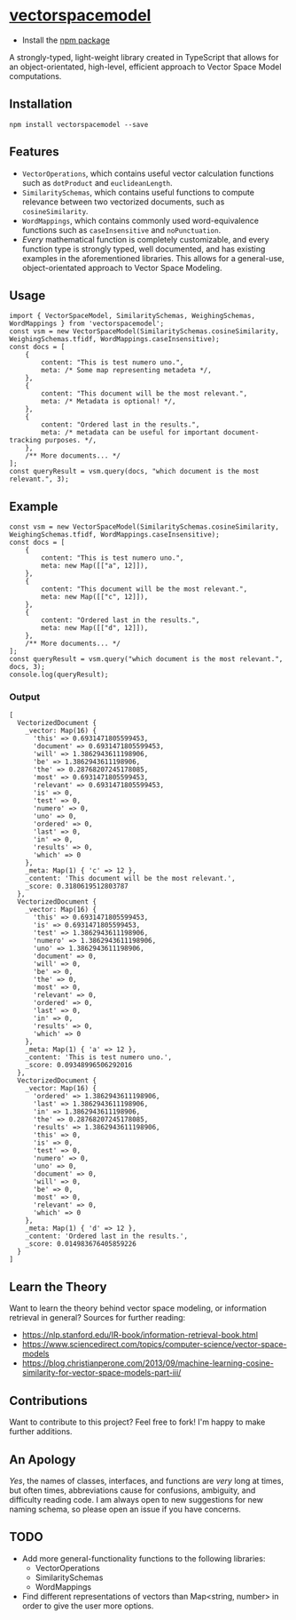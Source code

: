 # [vectorspacemodel](https://www.npmjs.com/package/vectorspacemodel)
* Install the [npm package](https://www.npmjs.com/package/vectorspacemodel)

A strongly-typed, light-weight library created in TypeScript that allows for an object-orientated, high-level, efficient approach to Vector Space Model computations.

## Installation
```
npm install vectorspacemodel --save
```
## Features
* `VectorOperations`, which contains useful vector calculation functions such as `dotProduct` and `euclideanLength`.
* `SimilaritySchemas`, which contains useful functions to compute relevance between two vectorized documents, such as `cosineSimilarity`.
* `WordMappings`, which contains commonly used word-equivalence functions such as `caseInsensitive` and `noPunctuation`.
* _Every_ mathematical function is completely customizable, and every function type is strongly typed, well documented, and has existing examples in the aforementioned libraries. This allows for a general-use, object-orientated approach to Vector Space Modeling.

## Usage
```
import { VectorSpaceModel, SimilaritySchemas, WeighingSchemas, WordMappings } from 'vectorspacemodel';
const vsm = new VectorSpaceModel(SimilaritySchemas.cosineSimilarity, WeighingSchemas.tfidf, WordMappings.caseInsensitive);
const docs = [
    {
        content: "This is test numero uno.",
        meta: /* Some map representing metadeta */,
    },
    {
        content: "This document will be the most relevant.",
        meta: /* Metadata is optional! */,
    },
    {
        content: "Ordered last in the results.",
        meta: /* metadata can be useful for important document-tracking purposes. */,
    },
    /** More documents... */
];
const queryResult = vsm.query(docs, "which document is the most relevant.", 3);
```

## Example

```
const vsm = new VectorSpaceModel(SimilaritySchemas.cosineSimilarity, WeighingSchemas.tfidf, WordMappings.caseInsensitive);
const docs = [
    {
        content: "This is test numero uno.",
        meta: new Map([["a", 12]]),
    },
    {
        content: "This document will be the most relevant.",
        meta: new Map([["c", 12]]),
    },
    {
        content: "Ordered last in the results.",
        meta: new Map([["d", 12]]),
    },
    /** More documents... */
];
const queryResult = vsm.query("which document is the most relevant.", docs, 3);
console.log(queryResult);
```
### Output
```
[
  VectorizedDocument {
    _vector: Map(16) {
      'this' => 0.6931471805599453,
      'document' => 0.6931471805599453,
      'will' => 1.3862943611198906,
      'be' => 1.3862943611198906,
      'the' => 0.28768207245178085,
      'most' => 0.6931471805599453,
      'relevant' => 0.6931471805599453,
      'is' => 0,
      'test' => 0,
      'numero' => 0,
      'uno' => 0,
      'ordered' => 0,
      'last' => 0,
      'in' => 0,
      'results' => 0,
      'which' => 0
    },
    _meta: Map(1) { 'c' => 12 },
    _content: 'This document will be the most relevant.',
    _score: 0.3180619512803787
  },
  VectorizedDocument {
    _vector: Map(16) {
      'this' => 0.6931471805599453,
      'is' => 0.6931471805599453,
      'test' => 1.3862943611198906,
      'numero' => 1.3862943611198906,
      'uno' => 1.3862943611198906,
      'document' => 0,
      'will' => 0,
      'be' => 0,
      'the' => 0,
      'most' => 0,
      'relevant' => 0,
      'ordered' => 0,
      'last' => 0,
      'in' => 0,
      'results' => 0,
      'which' => 0
    },
    _meta: Map(1) { 'a' => 12 },
    _content: 'This is test numero uno.',
    _score: 0.09348996506292016
  },
  VectorizedDocument {
    _vector: Map(16) {
      'ordered' => 1.3862943611198906,
      'last' => 1.3862943611198906,
      'in' => 1.3862943611198906,
      'the' => 0.28768207245178085,
      'results' => 1.3862943611198906,
      'this' => 0,
      'is' => 0,
      'test' => 0,
      'numero' => 0,
      'uno' => 0,
      'document' => 0,
      'will' => 0,
      'be' => 0,
      'most' => 0,
      'relevant' => 0,
      'which' => 0
    },
    _meta: Map(1) { 'd' => 12 },
    _content: 'Ordered last in the results.',
    _score: 0.014983676405859226
  }
]
``` 
## Learn the Theory
Want to learn the theory behind vector space modeling, or information retrieval in general?
Sources for further reading:
* https://nlp.stanford.edu/IR-book/information-retrieval-book.html
* https://www.sciencedirect.com/topics/computer-science/vector-space-models
* https://blog.christianperone.com/2013/09/machine-learning-cosine-similarity-for-vector-space-models-part-iii/

## Contributions
Want to contribute to this project? Feel free to fork! I'm happy to make further additions.

## An Apology
_Yes_, the names of classes, interfaces, and functions are _very_ long at times, but often times, abbreviations cause for confusions, ambiguity, and difficulty reading code. I am always open to new suggestions for new naming schema, so please open an issue if you have concerns.

## TODO
* Add more general-functionality functions to the following libraries:
  * VectorOperations
  * SimilaritySchemas
  * WordMappings
* Find different representations of vectors than Map<string, number> in order to give the user more options.